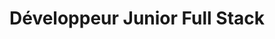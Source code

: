 ---
title: "Développeur Junior Full Stack"
image: "/image/mini.png"
alt: "Développeur Junior Full Stack"
description: "Contrat en alternance, Direction du numérique pour l'éducation (2024-26)"
---